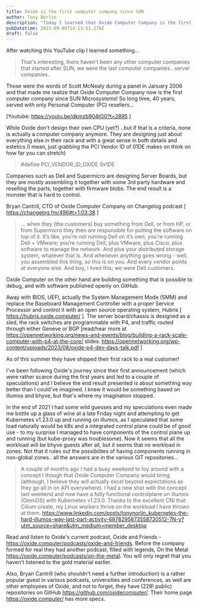 ```yaml
---
title: Oxide is the first computer company since SUN
author: Tony Norlin
description: "Today I learned that Oxide Computer Company is the first computer company since SUN Microsystems."
pubDatetime: 2023-09-08T14:13:51.279Z
draft: false
---
```


After watching this YouTube clip I learned something... 

> That's interesting, there haven't been any other computer companies that started after SUN, we were the last computer companies.. server companies.. 

Those were the words of Scott McNealy during a panel in January 2006 and that made me realize that Oxide Computer Company now is the first computer company since SUN Microsystems! So long time, 40 years, served with only Personal Computer (PC) resellers...

[Youtube: https://youtu.be/dkmzb904tG0?t=2895 ]

<YouTube id="https://youtu.be/dkmzb904tG0?t=2895" />


While Oxide don't design their own CPU (yet?)  ..but if that is a criteria, none is actually a computer company anymore. They are designing just about everything else in their rack and with a great sense in both details and estetics (I mean, just grabbing the PCI Vendor ID of 01DE makes on think on how far you can stretch)
>  #​define PCI_VENDOR_ID_OXIDE 0x1DE

Companies such as Dell and Supermicro are designing Server Boards, but they are mostly assembling it together with some 3rd party hardware and reselling the parts, together with firmware blobs. The end result is a monster that is hard to control.


Bryan Cantrill, CTO of Oxide Computer Company on Changelog podcast [ https://changelog.fm/496#t=1:03:38 ]
> ... when they (the customers) buy something from Dell, or from HP, or from Supermicro they then are responsible for putting the software on top of it. It’s like, you’re not running Dell on it’s own, you’re running Dell + VMware; you’re running Dell, plus VMware, plus Cisco, plus software to manage the network. And plus your distributed storage system, whatever that is. And whenever anything goes wrong - well, you assembled this thing, so this is on you. And every vendor points at everyone else. And boy, I lived this; we were Dell customers.


Oxide Computer on the other hand are building something that is possible to debug, and with software published openly on GitHub.

Away with BIOS, UEFI, actually the System Management Mode (SMM) and replace the Baseboard Management Controller with a proper Service Processor and control it with an open source operating system, Hubris [ https://hubris.oxide.computer/ ]. The server board/chassis is designed as a sled, the rack switches are programmable with P4, and traffic routed through either Geneve or BGP [read/hear more at https://opennetworking.org/news-and-events/blog/building-a-rack-scale-computer-with-p4-at-the-core/ slides: https://opennetworking.org/wp-content/uploads/2023/08/oxide-p4-dev-days-talk.pdf ]

As of this summer they have shipped their first rack to a real customer!

I've been following Oxide's journey since their first announcement (which were rather scarce during the first years and led to a couple of speculations) and I believe the end result presented is about something way better than I could've imagined. I knew it would be something based on illumos and bhyve, but that's where my imagination stopped.

In the end of 2021 I had some wild guesses and my speculations even made me bottle up a glass of wine at a late Friday night and attempting to get Kubernetes v1.23.0 up and running on illumos, as I speculated that some load naturally would be k8s and a integrated control plane could be of good use - to my surprise I managed to have components of the control plane up and running (but kube-proxy was troublesome). Now it seems that all the workload will be bhyve guests after all, but it seems that no workload in zones. Not that it rules out the possibilites of having components running in non-global zones.. all the answers are in the various GIT repositories...

> A couple of months ago I had a busy weekend to toy around with a concept I though that Oxide Computer Company would bring (although, I believe they will actually excel beyond expectations as they go all in on API everywhere).  I had a new shot with the concept last weekend and now have a fully functional controlplane on illumos (OmniOS) with Kubernetes v1.23.0. Thanks to the excellent CNI that Cilium create, my Linux workers thrive on the workload I have thrown at them.
> https://www.linkedin.com/posts/tonynorlin_kubernetes-the-hard-illumos-way-last-part-activity-6878295873558720512-7N-y?utm_source=share&utm_medium=member_desktop


Read and listen to Oxide's current podcast, Oxide and Friends - https://oxide.computer/podcasts/oxide-and-friends. Before the company formed for real they had another podcast, filled with legends, On the Metal https://oxide.computer/podcasts/on-the-metal. You will only regret that you haven't listened to the gold material earlier.

Also, Bryan Cantrill (who shouldn't need a further introduction) is a rather popular guest in various podcasts, universities and conferences, as well are other employees of Oxide, and not to forget, they have (228! public) repositories on GitHub https://github.com/oxidecomputer/. Their home page https://oxide.computer/ has more specs.
